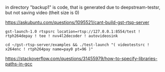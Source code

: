 in directory "backup1" is code, that is generated due to deepstream-testsr, but not saving video (theit size is 0)

https://askubuntu.com/questions/1095521/cant-build-gst-rtsp-server

```gst-launch-1.0 rtspsrc location=rtsp://127.0.0.1:8554/test ! rtph264depay ! tee ! nvv4l2decoder ! autovideosink```

```cd ~/gst-rtsp-server/examples && ./test-launch "( videotestsrc ! x264enc ! rtph264pay name=pay0 pt=96 )"```

https://stackoverflow.com/questions/31455979/how-to-specify-libraries-paths-in-gcc
